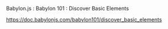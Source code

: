 Babylon.js : Babylon 101 : Discover Basic Elements

https://doc.babylonjs.com/babylon101/discover_basic_elements